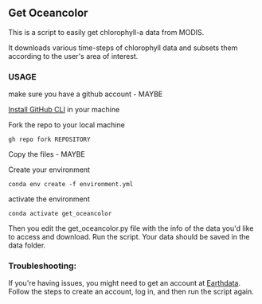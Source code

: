 ## Get Oceancolor
This is a script to easily get chlorophyll-a data from MODIS.

It downloads various time-steps of chlorophyll data and subsets them according to the user's area of interest.
### USAGE

make sure you have a github account - MAYBE


[Install GitHub CLI](https://github.com/cli/cli#installation) in your machine


Fork the repo to your local machine

`gh repo fork REPOSITORY`

Copy the files - MAYBE


Create your environment

`conda env create -f environment.yml`

activate the environment

`conda activate get_oceancolor`

Then you edit the get_oceancolor.py file with the info of the data you'd like to access and download. Run the script. Your data should be saved in the data folder.

### Troubleshooting:
If you're having issues, you might need to get an account at [Earthdata](https://www.earthdata.nasa.gov/eosdis/science-system-description/eosdis-components/earthdata-login). 
Follow the steps to create an account, log in, and then run the script again.
